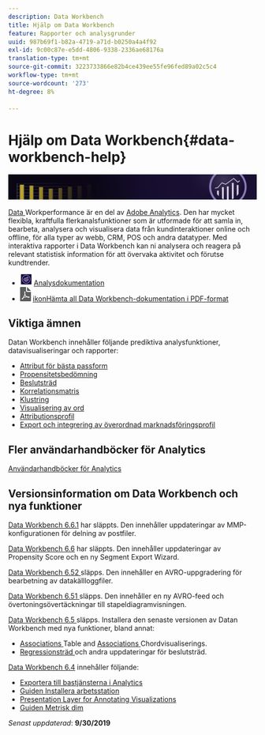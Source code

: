 ```yaml
---
description: Data Workbench
title: Hjälp om Data Workbench
feature: Rapporter och analysgrunder
uuid: 987b69f1-b82a-4719-a71d-b0250a4a4f92
exl-id: 9c00c87e-e5dd-4806-9338-2336ae68176a
translation-type: tm+mt
source-git-commit: 3223733866e82b4ce439ee55fe96fed89a02c5c4
workflow-type: tm+mt
source-wordcount: '273'
ht-degree: 8%

---
```


# Hjälp om Data Workbench{#data-workbench-help}

![Banderoll](/help/home/assets/doc_banner_workbench.png)

[Data ](http://www.adobe.com/solutions/digital-analytics/data-workbench.html) Workperformance är en del av  [Adobe Analytics](http://www.adobe.com/solutions/digital-analytics.html). Den har mycket flexibla, kraftfulla flerkanalsfunktioner som är utformade för att samla in, bearbeta, analysera och visualisera data från kundinteraktioner online och offline, för alla typer av webb, CRM, POS och andra datatyper. Med interaktiva rapporter i Data Workbench kan ni analysera och reagera på relevant statistisk information för att övervaka aktivitet och förutse kundtrender.

* ![analysikon ](assets/analytics-icon-24.png) [Analysdokumentation](https://docs.adobe.com/content/help/sv-SE/analytics/landing/home.html)
* ![pdf-](assets/pdf_icon.png) [ikonHämta all Data Workbench-dokumentation i PDF-format](/help/home/assets/data-workbench.pdf)

## Viktiga ämnen

Datan Workbench innehåller följande prediktiva analysfunktioner, datavisualiseringar och rapporter:

* [Attribut för bästa passform](/help/home/c-get-started/c-attribution-profiles/c-attrib-algorithmic/c-attrib-algorithmic.md)
* [Propensitetsbedömning](/help/home/c-get-started/c-analysis-vis/c-visitor-propensity/c-visitor-propensity.md)
* [Beslutsträd](/help/home/c-get-started/c-analysis-vis/c-decision-trees/c-decision-trees.md)
* [Korrelationsmatris](/help/home/c-get-started/c-analysis-vis/c-correlation-analysis/c-correlation-analysis.md)
* [Klustring](/help/home/c-get-started/c-analysis-vis/c-visitor-cluster/c-visitor-cluster.md)
* [Visualisering av ord](/help/home/c-get-started/c-analysis-vis/c-chord-visualization.md)
* [Attributionsprofil](/help/home/c-get-started/c-attribution-profiles/c-rules-attrib/c-rules-attrib.md)
* [Export och integrering av överordnad marknadsföringsprofil](/help/home/c-get-started/c-exp-data-seg-exp/c-mmp-integration.md)

## Fler användarhandböcker för Analytics

[Användarhandböcker för Analytics](https://docs.adobe.com/content/help/en/analytics/landing/home.html)

## Versionsinformation om Data Workbench och nya funktioner

[Data Workbench 6.6.1](/help/home/c-release-notes-insight/c-6-6-1.md) har släppts. Den innehåller uppdateringar av MMP-konfigurationen för delning av postfiler.

[Data Workbench 6.6](/help/home/c-release-notes-insight/c-6-6.md) har släppts. Den innehåller uppdateringar av Propensity Score och en ny Segment Export Wizard.

[Data Workbench 6.52 ](/help/home/c-release-notes-insight/c-6-52.md) släpps. Den innehåller en AVRO-uppgradering för bearbetning av datakällloggfiler.

[Data Workbench 6.51 ](/help/home/c-release-notes-insight/c-6-51.md) släpps. Den innehåller en ny AVRO-feed och övertoningsövertäckningar till stapeldiagramvisningen.

[Data Workbench 6.5 ](/help/home/c-release-notes-insight/c-6-5.md) släpps. Installera den senaste versionen av Datan Workbench med nya funktioner, bland annat:

* [Associations ](/help/home/c-get-started/c-analysis-vis/associations-visualization.md) Table and  [Associations ](/help/home/c-get-started/c-analysis-vis/associations-chord.md) Chordvisualiserings.
* [Regressionsträd ](/help/home/c-get-started/c-analysis-vis/c-decision-trees/c-decision-trees-regression.md) och andra uppdateringar för beslutsträd.

[Data Workbench 6.4](/help/home/c-release-notes-insight/c-6-4/c-6-4.md) innehåller följande:

* [Exportera till bastjänsterna i Analytics](/help/home/c-release-notes-insight/c-6-4/dwb-crs-integration.md)
* [Guiden Installera arbetsstation](/help/home/c-install-insight/install-setup/dwb-client-installer.md)
* [Presentation Layer for Annotating Visualizations](/help/home/c-get-started/c-vis/c-present-layer.md)
* [Guiden Metrisk dim](/help/home/c-get-started/c-vis/dwb-create-metricdim/dwb-create-metricdim.md)

*Senast uppdaterad*:  **9/30/2019**
